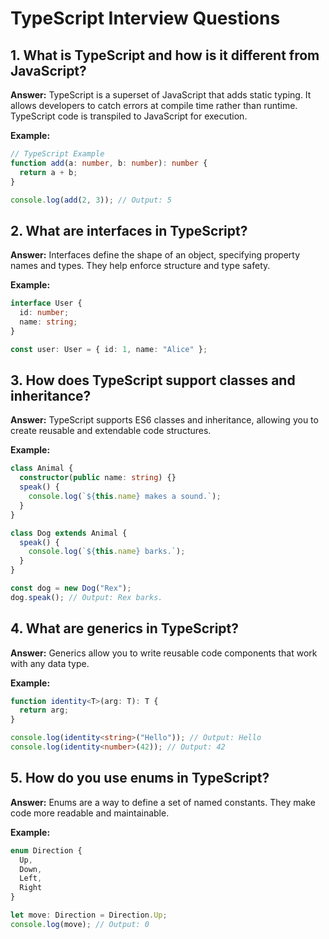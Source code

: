 # TypeScript Interview Questions

## 1. What is TypeScript and how is it different from JavaScript?
**Answer:**
TypeScript is a superset of JavaScript that adds static typing. It allows developers to catch errors at compile time rather than runtime. TypeScript code is transpiled to JavaScript for execution.

**Example:**
```typescript
// TypeScript Example
function add(a: number, b: number): number {
  return a + b;
}

console.log(add(2, 3)); // Output: 5
```

## 2. What are interfaces in TypeScript?
**Answer:**
Interfaces define the shape of an object, specifying property names and types. They help enforce structure and type safety.

**Example:**
```typescript
interface User {
  id: number;
  name: string;
}

const user: User = { id: 1, name: "Alice" };
```

## 3. How does TypeScript support classes and inheritance?
**Answer:**
TypeScript supports ES6 classes and inheritance, allowing you to create reusable and extendable code structures.

**Example:**
```typescript
class Animal {
  constructor(public name: string) {}
  speak() {
    console.log(`${this.name} makes a sound.`);
  }
}

class Dog extends Animal {
  speak() {
    console.log(`${this.name} barks.`);
  }
}

const dog = new Dog("Rex");
dog.speak(); // Output: Rex barks.
```

## 4. What are generics in TypeScript?
**Answer:**
Generics allow you to write reusable code components that work with any data type.

**Example:**
```typescript
function identity<T>(arg: T): T {
  return arg;
}

console.log(identity<string>("Hello")); // Output: Hello
console.log(identity<number>(42)); // Output: 42
```

## 5. How do you use enums in TypeScript?
**Answer:**
Enums are a way to define a set of named constants. They make code more readable and maintainable.

**Example:**
```typescript
enum Direction {
  Up,
  Down,
  Left,
  Right
}

let move: Direction = Direction.Up;
console.log(move); // Output: 0
```
